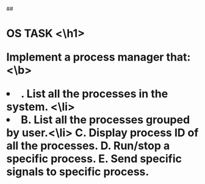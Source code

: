 ##<h1>OS TASK <\h1>

 <b>Implement a process manager that:<\b>

<li>. List all the processes in the system. <\li>
<li>B. List all the processes grouped by user.<\li>
C. Display process ID of all the processes. 
D. Run/stop a specific process.
E. Send specific signals to specific process.


